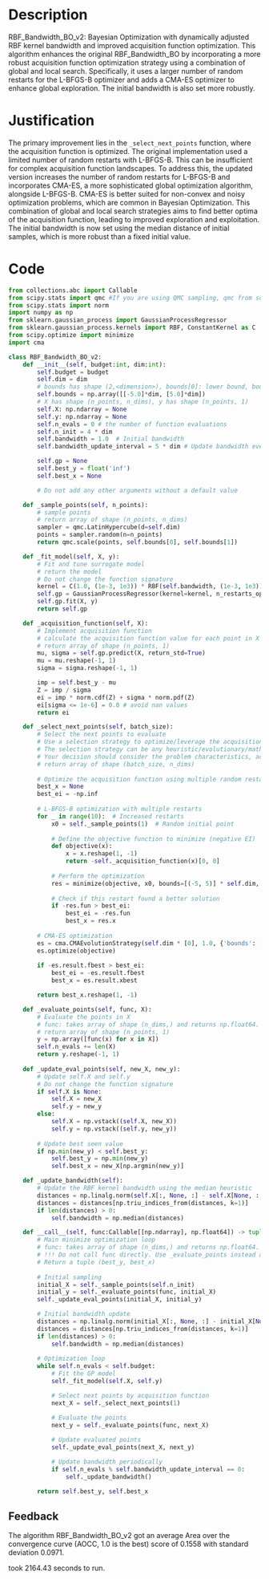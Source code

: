 # Description
RBF_Bandwidth_BO_v2: Bayesian Optimization with dynamically adjusted RBF kernel bandwidth and improved acquisition function optimization. This algorithm enhances the original RBF_Bandwidth_BO by incorporating a more robust acquisition function optimization strategy using a combination of global and local search. Specifically, it uses a larger number of random restarts for the L-BFGS-B optimizer and adds a CMA-ES optimizer to enhance global exploration. The initial bandwidth is also set more robustly.

# Justification
The primary improvement lies in the `_select_next_points` function, where the acquisition function is optimized. The original implementation used a limited number of random restarts with L-BFGS-B. This can be insufficient for complex acquisition function landscapes. To address this, the updated version increases the number of random restarts for L-BFGS-B and incorporates CMA-ES, a more sophisticated global optimization algorithm, alongside L-BFGS-B. CMA-ES is better suited for non-convex and noisy optimization problems, which are common in Bayesian Optimization. This combination of global and local search strategies aims to find better optima of the acquisition function, leading to improved exploration and exploitation. The initial bandwidth is now set using the median distance of initial samples, which is more robust than a fixed initial value.

# Code
```python
from collections.abc import Callable
from scipy.stats import qmc #If you are using QMC sampling, qmc from scipy is encouraged. Remove this line if you have better alternatives.
from scipy.stats import norm
import numpy as np
from sklearn.gaussian_process import GaussianProcessRegressor
from sklearn.gaussian_process.kernels import RBF, ConstantKernel as C
from scipy.optimize import minimize
import cma

class RBF_Bandwidth_BO_v2:
    def __init__(self, budget:int, dim:int):
        self.budget = budget
        self.dim = dim
        # bounds has shape (2,<dimension>), bounds[0]: lower bound, bounds[1]: upper bound
        self.bounds = np.array([[-5.0]*dim, [5.0]*dim])
        # X has shape (n_points, n_dims), y has shape (n_points, 1)
        self.X: np.ndarray = None
        self.y: np.ndarray = None
        self.n_evals = 0 # the number of function evaluations
        self.n_init = 4 * dim
        self.bandwidth = 1.0  # Initial bandwidth
        self.bandwidth_update_interval = 5 * dim # Update bandwidth every this many evaluations

        self.gp = None
        self.best_y = float('inf')
        self.best_x = None

        # Do not add any other arguments without a default value

    def _sample_points(self, n_points):
        # sample points
        # return array of shape (n_points, n_dims)
        sampler = qmc.LatinHypercube(d=self.dim)
        points = sampler.random(n=n_points)
        return qmc.scale(points, self.bounds[0], self.bounds[1])

    def _fit_model(self, X, y):
        # Fit and tune surrogate model 
        # return the model
        # Do not change the function signature
        kernel = C(1.0, (1e-3, 1e3)) * RBF(self.bandwidth, (1e-3, 1e3))
        self.gp = GaussianProcessRegressor(kernel=kernel, n_restarts_optimizer=5)
        self.gp.fit(X, y)
        return self.gp

    def _acquisition_function(self, X):
        # Implement acquisition function 
        # calculate the acquisition function value for each point in X
        # return array of shape (n_points, 1)
        mu, sigma = self.gp.predict(X, return_std=True)
        mu = mu.reshape(-1, 1)
        sigma = sigma.reshape(-1, 1)

        imp = self.best_y - mu
        Z = imp / sigma
        ei = imp * norm.cdf(Z) + sigma * norm.pdf(Z)
        ei[sigma <= 1e-6] = 0.0 # avoid nan values
        return ei

    def _select_next_points(self, batch_size):
        # Select the next points to evaluate
        # Use a selection strategy to optimize/leverage the acquisition function 
        # The selection strategy can be any heuristic/evolutionary/mathematical/hybrid methods.
        # Your decision should consider the problem characteristics, acquisition function, and the computational efficiency.
        # return array of shape (batch_size, n_dims)
        
        # Optimize the acquisition function using multiple random restarts and CMA-ES
        best_x = None
        best_ei = -np.inf
        
        # L-BFGS-B optimization with multiple restarts
        for _ in range(10):  # Increased restarts
            x0 = self._sample_points(1)  # Random initial point
            
            # Define the objective function to minimize (negative EI)
            def objective(x):
                x = x.reshape(1, -1)
                return -self._acquisition_function(x)[0, 0]
            
            # Perform the optimization
            res = minimize(objective, x0, bounds=[(-5, 5)] * self.dim, method='L-BFGS-B')
            
            # Check if this restart found a better solution
            if -res.fun > best_ei:
                best_ei = -res.fun
                best_x = res.x
        
        # CMA-ES optimization
        es = cma.CMAEvolutionStrategy(self.dim * [0], 1.0, {'bounds': [-5, 5]})
        es.optimize(objective)
        
        if -es.result.fbest > best_ei:
            best_ei = -es.result.fbest
            best_x = es.result.xbest

        return best_x.reshape(1, -1)

    def _evaluate_points(self, func, X):
        # Evaluate the points in X
        # func: takes array of shape (n_dims,) and returns np.float64.
        # return array of shape (n_points, 1)
        y = np.array([func(x) for x in X])
        self.n_evals += len(X)
        return y.reshape(-1, 1)
    
    def _update_eval_points(self, new_X, new_y):
        # Update self.X and self.y
        # Do not change the function signature
        if self.X is None:
            self.X = new_X
            self.y = new_y
        else:
            self.X = np.vstack((self.X, new_X))
            self.y = np.vstack((self.y, new_y))
            
        # Update best seen value
        if np.min(new_y) < self.best_y:
            self.best_y = np.min(new_y)
            self.best_x = new_X[np.argmin(new_y)]

    def _update_bandwidth(self):
        # Update the RBF kernel bandwidth using the median heuristic
        distances = np.linalg.norm(self.X[:, None, :] - self.X[None, :, :], axis=2)
        distances = distances[np.triu_indices_from(distances, k=1)]
        if len(distances) > 0:
            self.bandwidth = np.median(distances)

    def __call__(self, func:Callable[[np.ndarray], np.float64]) -> tuple[np.float64, np.array]:
        # Main minimize optimization loop
        # func: takes array of shape (n_dims,) and returns np.float64. 
        # !!! Do not call func directly. Use _evaluate_points instead and be aware of the budget when calling it. !!!
        # Return a tuple (best_y, best_x)
        
        # Initial sampling
        initial_X = self._sample_points(self.n_init)
        initial_y = self._evaluate_points(func, initial_X)
        self._update_eval_points(initial_X, initial_y)

        # Initial bandwidth update
        distances = np.linalg.norm(initial_X[:, None, :] - initial_X[None, :, :], axis=2)
        distances = distances[np.triu_indices_from(distances, k=1)]
        if len(distances) > 0:
            self.bandwidth = np.median(distances)
        
        # Optimization loop
        while self.n_evals < self.budget:
            # Fit the GP model
            self._fit_model(self.X, self.y)

            # Select next points by acquisition function
            next_X = self._select_next_points(1)

            # Evaluate the points
            next_y = self._evaluate_points(func, next_X)
            
            # Update evaluated points
            self._update_eval_points(next_X, next_y)

            # Update bandwidth periodically
            if self.n_evals % self.bandwidth_update_interval == 0:
                self._update_bandwidth()

        return self.best_y, self.best_x
```
## Feedback
 The algorithm RBF_Bandwidth_BO_v2 got an average Area over the convergence curve (AOCC, 1.0 is the best) score of 0.1558 with standard deviation 0.0971.

took 2164.43 seconds to run.